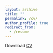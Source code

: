 ```yaml
---
layout: archive
title: ""
permalink: /cv/
author_profile: true
redirect_from:
  - /resume
---
```


Download [CV](https://www-business.media.uconn.edu/wp-content/uploads/sites/969/2016/08/Peng-CV-July-2025.pdf)
